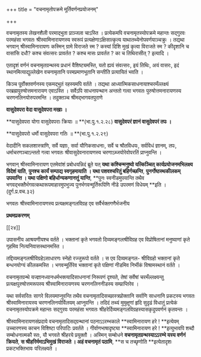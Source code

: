 +++
title = "वचनामृतोपक्रमे मूर्तिवर्णनप्रयोजनम्"

+++

वचनामृतस्य लेखनशैली परमाद्भुता प्राञ्जला चाऽस्ति । प्रत्येकमपि वचनामृतस्योपक्रमे महान्तः सद्गुरवः परमहंसा भगवतः श्रीस्वामिनारायणस्य स्वरूपं प्रत्यक्षेणाऽक्षिसात्कृत्य याथातथ्येनोपवर्णयाञ्चक्रुः । तद्यथा भगवान् श्रीस्वामिनारायणः कस्मिन् ग्रामे विराजते स्म ? कस्यां दिशि मुखं कृत्वा विराजते स्म ? कीदृशानि च वासांसि दधौ? कश्च संवत्सरः प्रावर्तत ? कश्च मासः प्रावर्तत ? का च तिथिरासीत् ? इत्यादि ।

एतादृशं वर्णनं वचनामृतग्रन्थस्य प्रधानं वैशिष्ट्यमस्ति, यतो ह्ययं संवत्सरः, इयं तिथिः, अयं वासरः, इदं स्थानमित्याद्युल्लेखेन वचनामृतानि परमप्रमाणभूतानि सन्तीति प्रत्यायितं भवति ।

किञ्च पूर्वोक्तवर्णनस्य एकमद्भुतं रहस्यमपि वर्तते । तद्यथा आध्यात्मिकसाधनायाश्चरमँल्लक्ष्यं परब्रह्मपुरुषोत्तमनारायण एवाऽस्ति । सर्वेऽपि साधनापन्थान अन्ततो गत्वा भगवतः पुरुषोत्तमनारायणस्य चरणनलिनयोरुपरमन्ति । तदुक्तञ्च श्रीमद्भागवतपुराणे

**वासुदेवपरा वेदा वासुदेवपरा मखाः ।**

**वासुदेवपरा योगा वासुदेवपराः क्रियाः ॥ **(भा.पु.१.२.२८) **वासुदेवपरं ज्ञानं वासुदेवपरं तपः ।**

**वासुदेवपरो धर्मो वासुदेवपरा गतिः ॥ **(भा.पु.१.२.२९)

वेदादीनि सकलशास्त्राणि, सर्वे यज्ञाः, सर्वा यौगिकसाधनाः, सर्वे च श्रौतविधयः, सर्वविधं ज्ञानम्, तपः, धर्माचरणञ्चाऽन्ततो गत्वा भगवतः श्रीवासुदेवनारायणस्य चरणाऽब्जयोरेवोपरतिं प्राप्नुवन्ति ।

भगवान् श्रीस्वामिनारायण एतमेवांशं प्रबोधयन्निदं ब्रूते यत् **यथा कश्चिन्मनुष्यो यत्किञ्चित् कार्यप्रयोजनमभिलक्ष्य विदेशं याति**,  **पुनश्च कार्यं सम्पाद्य स्वगृहमायाति । यथा पशवश्चरितुं बहिर्गच्छन्ति**,  **पुनर्गोष्ठस्थकीलकम् उपयान्ति । यथा पक्षिणो बहिर्धान्यकणानत्तुं यान्ति**,  **पुनः स्वनीडमुपयान्ति तथैव भगवद्भक्तैर्भगवत्कथारूपमाहारमुपभुज्य पुनर्भगवन्मूर्तिरूपिणि नीडे उपरमणं विधेयम् **इति । (दुर्ग.प्र.वच.३२)

भगवतः श्रीस्वामिनारायणस्य प्रत्यक्षमङ्गलविग्रह एव सर्वैर्भक्तगणैर्भजनीय

**प्रथमप्रकरणम्**

[[२४]]

उपासनीय आश्रयणीयश्च वर्तते । भक्तानां कृते भगवतो दिव्यमङ्गलश्रीविग्रह एव विप्रोषितानां मनुष्याणां कृते गृहमिव नित्यनिवासस्थानमस्ति ।

तद्दिव्यमङ्गलश्रीविग्रहेऽसाधारणः स्नेहो रज्जुरूपो वर्तते । स एव दिव्यमङ्गल- श्रीविग्रहो भक्तानां कृते बन्धनयोग्यं कीलकमस्ति । भगवन्मूर्तिरेव भक्तानां कृते पक्षिणां नीडमिव निर्भीकं विश्रामस्थानं वर्तते ।

वचनामृतग्रन्थे यज्ज्ञानध्यानधर्मभक्त्यादिसाधनानां निरूपणं दृश्यते, तेषां सर्वेषां चरमँल्लक्ष्यन्तु प्रत्यक्षपुरुषोत्तमरूपस्य श्रीस्वामिनारायणस्य चरणनलिननीडस्य सम्प्राप्तिरेव ।

यथा सर्वसरितः सागरे विलयमाप्नुवन्ति तथैव वचनामृतादिसच्छास्त्रप्रोक्तानि सर्वाणि साधनानि प्रकटस्य भगवतः श्रीस्वामिनारायस्य चरणनलिनयोर्विलयम् आप्नुवन्ति । तदिदं तथ्यं मुमुक्षूणां हृदि सुदृढं विधातुं प्रत्येकं वचनामृतस्योपक्रमे महान्तः सद्गुरवः परमहंसा भगवतः श्रीहरेर्दिव्यमङ्गलविग्रहस्यासकृदुपवर्णनं कृतवन्तः ।

श्रीस्वामिनारायणसंप्रदाये वचनामृतादिसद्ग्रन्थानां पठनाऽऽरम्भकाले **स्वामिनारायण हरे ! **इत्येवम् उच्चारणस्य काचन विशिष्टा परिपाटिः प्रवर्तते । गीर्वाणभाषादृष्ट्या **स्वामिनारायण हरे ! **इत्युभावपि शब्दौ सम्बोधनात्मकौ स्तः, यौ भगवते श्रीहरये प्रयुक्तौ । अस्मिन् सम्बोधने **वचनामृतग्रन्थस्याऽऽरम्भे यस्य वर्णनं क्रियते**,  **स श्रीहरिर्ममाऽभिमुखं विराजते । अहं वचनामृतं पठामि**,  **स च तच्छृणोति **इत्येतादृशः प्रकटभक्तिभावः परिलक्ष्यते ।

